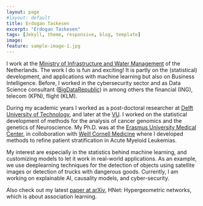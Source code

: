 ```yaml
---
layout: page
#layout: default
title: Erdogan Taskesen
excerpt: "Erdogan Taskesen"
tags: [Jekyll, theme, responsive, blog, template]
image:
feature: sample-image-1.jpg
---
```


I work at the [Ministry of Infrastructure and Water Management](https://www.rijksoverheid.nl/ministeries/ministerie-van-infrastructuur-en-waterstaat) of the Netherlands. The work I do is fun and exciting! It is partly on the (statistical) development, and applications with machine learning but also on Business Intelligence. Before, I worked in the cybersecurity sector and as Data Science consultant ([BigDataRepublic](https://www.bigdatarepublic.nl)) in among others the financial (ING), telecom (KPN), flight (KLM).

During my academic years I worked as a post-doctoral researcher at [Delft University of Technology](http://www.tudelft.nl), and later at the [VU](https://ctg.cncr.nl/). I worked on the statistical development of methods for the analysis of cancer genomics and the genetics of Neuroscience. My Ph.D. was at the [Erasmus University Medical Center](https://www.erasmusmc.nl/), in colloboration with [Weill Cornell Medicine](https://weill.cornell.edu/) where I developed methods to refine patient stratification in Acute Myeloid Leukemias.

My interest are especially in the statistics behind machine learning, and customizing models to let it work in real-world applications. As an example, we use deeplearning techniques for the detection of objects using satellite images or detection of trucks with dangerous goods. Currently, I am working on explainable AI, causality models, and cyber-security.

Also check out my latest [paper at arXiv](https://arxiv.org/abs/2005.04679), HNet: Hypergeometric networks, which is about association learning.
